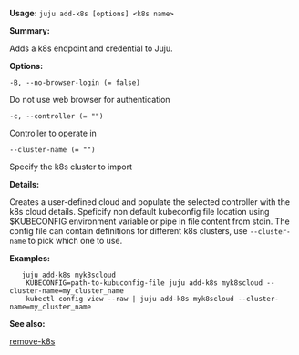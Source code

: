 **Usage:** `juju add-k8s [options] <k8s name>`

**Summary:**

Adds a k8s endpoint and credential to Juju.

**Options:**

`-B, --no-browser-login (= false)`

Do not use web browser for authentication

`-c, --controller (= "")`

Controller to operate in

`--cluster-name (= "")`

Specify the k8s cluster to import

**Details:**

Creates a user-defined cloud and populate the selected controller with the k8s cloud details. Speficify non default kubeconfig file location using $KUBECONFIG environment variable or pipe in file content from stdin. The config file can contain definitions for different k8s clusters, use `--cluster-name` to pick which one to use.

**Examples:**

       juju add-k8s myk8scloud
        KUBECONFIG=path-to-kubuconfig-file juju add-k8s myk8scloud --cluster-name=my_cluster_name
        kubectl config view --raw | juju add-k8s myk8scloud --cluster-name=my_cluster_name
**See also:**

[remove-k8s](https://discourse.jujucharms.com/t/command-remove-k8s/1786)
